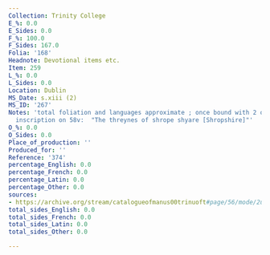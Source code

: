```yaml
---
Collection: Trinity College
E_%: 0.0
E_Sides: 0.0
F_%: 100.0
F_Sides: 167.0
Folia: '168'
Headnote: Devotional items etc.
Item: 259
L_%: 0.0
L_Sides: 0.0
Location: Dublin
MS_Date: s.xiii (2)
MS_ID: '267'
Notes: 'total foliation and languages approximate ; once bound with 2 other volumes;
  inscription on 58v:  "The threynes of shrope shyare [Shropshire]"'
O_%: 0.0
O_Sides: 0.0
Place_of_production: ''
Produced_for: ''
Reference: '374'
percentage_English: 0.0
percentage_French: 0.0
percentage_Latin: 0.0
percentage_Other: 0.0
sources:
- https://archive.org/stream/catalogueofmanus00trinuoft#page/56/mode/2up
total_sides_English: 0.0
total_sides_French: 0.0
total_sides_Latin: 0.0
total_sides_Other: 0.0

---
```

